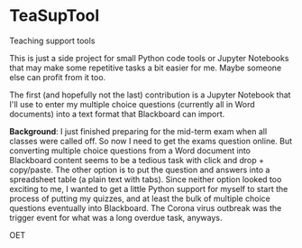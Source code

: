 # TeaSupTool
Teaching support tools

This is just a side project for small Python code tools or Jupyter Notebooks 
that may make some repetitive tasks a bit easier for me.
Maybe someone else can profit from it too. 

The first (and hopefully not the last) contribution is a Jupyter Notebook that I'll use to enter 
my multiple choice questions (currently all in Word documents) into a text format that Blackboard 
can import. 

**Background**: I just finished preparing for the mid-term exam when all classes were called off. 
So now I need to get the exams question online. But converting multiple choice questions
from a Word document into Blackboard content seems to be a tedious task with click and drop +  
copy/paste. The other option is to put the question and answers into a spreadsheet table 
(a plain text with tabs). Since neither option looked too exciting to me, I wanted to get
a little Python support for myself to start the process of putting my quizzes, and at least
the bulk of multiple choice questions eventually into Blackboard. The Corona virus outbreak
was the trigger event for what was a long overdue task, anyways. 

OET
